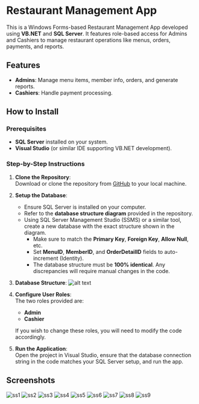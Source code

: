 # Restaurant Management App

This is a Windows Forms-based Restaurant Management App developed using **VB.NET** and **SQL Server**. It features role-based access for Admins and Cashiers to manage restaurant operations like menus, orders, payments, and reports.

## Features

- **Admins**: Manage menu items, member info, orders, and generate reports.
- **Cashiers**: Handle payment processing.
  
## How to Install

### Prerequisites

- **SQL Server** installed on your system.
- **Visual Studio** (or similar IDE supporting VB.NET development).
  
### Step-by-Step Instructions

1. **Clone the Repository**:  
   Download or clone the repository from [GitHub](https://github.com/your-repo-link) to your local machine.

2. **Setup the Database**:  
   - Ensure SQL Server is installed on your computer.
   - Refer to the **database structure diagram** provided in the repository.
   - Using SQL Server Management Studio (SSMS) or a similar tool, create a new database with the exact structure shown in the diagram.
     - Make sure to match the **Primary Key**, **Foreign Key**, **Allow Null**, etc.
     - Set **MenuID**, **MemberID**, and **OrderDetailID** fields to auto-increment (Identity).
     - The database structure must be **100% identical**. Any discrepancies will require manual changes in the code.
    
3. **Database Structure**:
   ![alt text](https://i.ibb.co/sCB8rT8/database.png)

4. **Configure User Roles**:  
   The two roles provided are:
   - **Admin**
   - **Cashier**

   If you wish to change these roles, you will need to modify the code accordingly.

5. **Run the Application**:  
   Open the project in Visual Studio, ensure that the database connection string in the code matches your SQL Server setup, and run the app.

## Screenshots

![ss1](httpsgithub.comuser-attachmentsassetscb85c15e-35c5-4488-8950-fd51f8b09223)
![ss2](httpsgithub.comuser-attachmentsassets75bfdf73-4bd3-4338-997c-9316c14bcee5)
![ss3](httpsgithub.comuser-attachmentsassets3a4a8af1-7bda-4026-ac34-4785668d878a)
![ss4](httpsgithub.comuser-attachmentsassets6d6e544f-8dd4-463c-9e97-c3a601d95a8e)
![ss5](httpsgithub.comuser-attachmentsassetsbc2e3fee-8196-4661-aa53-0d62936b0aea)
![ss6](httpsgithub.comuser-attachmentsassets1c3547d8-7d6d-4632-965b-6d7b694b2dd3)
![ss7](httpsgithub.comuser-attachmentsassets55211a70-6fd0-4f4c-bd0d-dd8885e6d420)
![ss8](httpsgithub.comuser-attachmentsassets7cdf35d6-7b72-4001-9d17-9dc6b850251c)
![ss9](httpsgithub.comuser-attachmentsassetscb36b32d-3ea1-4a92-a30b-238cabdbf51f)
